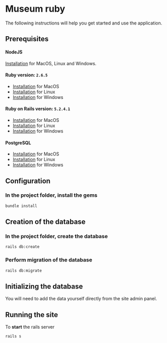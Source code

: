 # Museum ruby

The following instructions will help you get started and use the application.

## Prerequisites

#### NodeJS

[Installation](https://nodejs.org/en/download/) for MacOS, Linux and Windows.

#### Ruby version: `2.6.5`

* [Installation](https://github.com/lewagon/setup/blob/master/macOS.md) for MacOS
* [Installation](https://github.com/lewagon/setup/blob/master/UBUNTU.md) for Linux
* [Installation](https://github.com/lewagon/setup/blob/master/WINDOWS.md) for Windows

#### Ruby on Rails version: `5.2.4.1`

* [Installation](https://www.synbioz.com/blog/tech/installer-ruby-on-rails-sur-mac) for MacOS
* [Installation](https://doc.ubuntu-fr.org/rubyonrails) for Linux
* [Installation](https://gorails.com/setup/windows/10) for Windows

#### PostgreSQL

* [Installation](https://postgresapp.com/downloads.html) for MacOS
* [Installation](https://doc.ubuntu-fr.org/postgresql) for Linux
* [Installation](https://www.postgresql.org/download/windows/) for Windows

## Configuration

### In the project folder, install the gems

```bash
bundle install
```

## Creation of the database

### In the project folder, create the database

```bash
rails db:create
```

### Perform **migration** of the database

```bash
rails db:migrate
```

## Initializing the database

You will need to add the data yourself directly from the site admin panel.

## Running the site

To **start** the rails server

```bash
rails s
```
